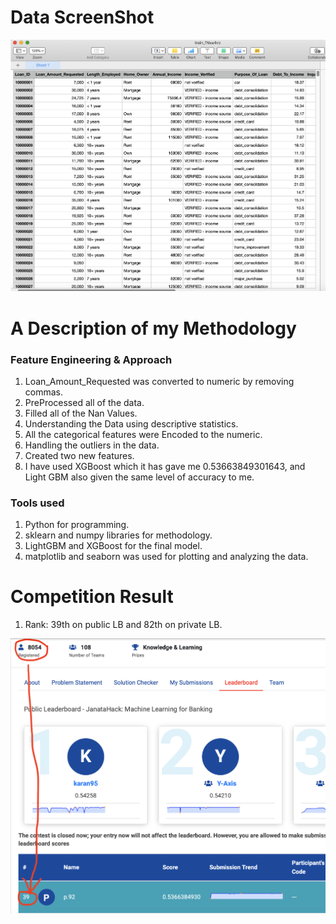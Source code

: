 # Data ScreenShot

<img src="Screenshot 2020-06-01 at 7.39.59 AM.png">


# A Description of my Methodology


   ### Feature Engineering & Approach


1. Loan_Amount_Requested was converted to numeric by removing commas.
2. PreProcessed all of the data.
3. Filled all of the Nan Values.
4. Understanding the Data using descriptive statistics.
5. All the categorical features were Encoded to the numeric.
6. Handling the outliers in the data.
7. Created two new features.
8. I have used XGBoost which it has gave me 0.53663849301643, and Light GBM also given the same level of accuracy to me.


### Tools used

1. Python for programming.
2. sklearn and numpy libraries for methodology.
3. LightGBM and XGBoost for the final model.
4. matplotlib and seaborn was used for plotting and analyzing the data.

# Competition Result
1. Rank: 39th on public LB and 82th on private LB.

<img src = "Screenshot 2020-06-01 at 12.00.16 AM.png">
